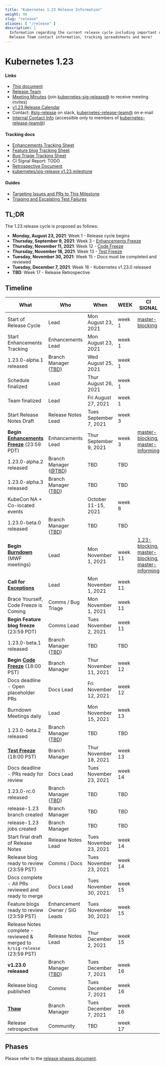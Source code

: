 ```yaml
---
title: "Kubernetes 1.23 Release Information"
weight: 98
slug: "release"
aliases: [ "/release" ]
description: |
  Information regarding the current release cycle including important dates,
  Release Team contact information, tracking spreadsheets and more!
---
```


# Kubernetes 1.23

#### Links

* [This document](https://git.k8s.io/sig-release/releases/release-1.23/README.md)
* [Release Team](https://github.com/kubernetes/sig-release/blob/master/releases/release-1.23/release-team.md)
* [Meeting Minutes](http://bit.ly/k8s122-releasemtg) (join [kubernetes-sig-release@] to receive meeting invites)
* [v1.23 Release Calendar][k8s123-calendar]
* Contact: [#sig-release] on slack, [kubernetes-release-team@] on e-mail
* [Internal Contact Info][Internal Contact Info] (accessible only to members of [kubernetes-release-team@])

#### Tracking docs

* [Enhancements Tracking Sheet](TBD)
* [Feature blog Tracking Sheet](TBD)
* [Bug Triage Tracking Sheet](TBD)
* CI Signal Report: TODO
* [Retrospective Document][Retrospective Document]
* [kubernetes/sig-release v1.23 milestone](https://github.com/kubernetes/kubernetes/milestone/51)

#### Guides

* [Targeting Issues and PRs to This Milestone](https://git.k8s.io/community/contributors/devel/sig-release/release.md)
* [Triaging and Escalating Test Failures](https://git.k8s.io/community/contributors/devel/sig-testing/testing.md#troubleshooting-a-failure)

## TL;DR

The 1.23 release cycle is proposed as follows:

- **Monday, August 23, 2021**: Week 1 - Release cycle begins
- **Thursday, September 9, 2021**: Week 3 - [Enhancements Freeze](../release_phases.md#enhancements-freeze)
- **Thursday, November 11, 2021**: Week 12 - [Code Freeze](../release_phases.md#code-freeze)
- **Thursday, November 18, 2021**: Week 13 - [Test Freeze](../release_phases.md#test-freeze)
- **Tuesday, November 30, 2021**: Week 15 - Docs must be completed and reviewed
- **Tuesday, December 7, 2021**: Week 16 - Kubernetes v1.23.0 released
- **TBD**: Week 17 - Release Retrospective

## Timeline

| **What** | **Who** | **When** | **WEEK** | **CI SIGNAL** |
|---|---|-------|---|---|
| Start of Release Cycle | Lead | Mon August 23, 2021 | week 1 | [master-blocking] |
| Start Enhancements Tracking | Enhancements Lead | Mon August 23, 2021| week 1 | |
| 1.23.0-alpha.1 released | Branch Manager ([TBD](TBD)) | Wed August 25, 2021 | week 1 | |
| Schedule finalized | Lead | Thur August 26, 2021 | week 1 | |
| Team finalized | Lead | Fri August 27, 2021 | week 1 | |
| Start Release Notes Draft | Release Notes Lead | Tues September 7, 2021 | week 3 | |
| **Begin [Enhancements Freeze]** (23:59 PDT) | Enhancements Lead | Thur September 9, 2021 | week 3 | [master-blocking], [master-informing] |
| 1.23.0-alpha.2 released | Branch Manager ([@TBD](TBD)) | TBD | TBD | |
| 1.23.0-alpha.3 released | Branch Manager ([TBD](TBD)) | TBD | TBD | |
| KubeCon NA + Co-located events | | October 11-15, 2021 | week 8 | |
| 1.23.0-beta.0 released | Branch Manager ([TBD](TBD)) | TBD | TBD | |
| **Begin [Burndown]** (MWF meetings) | Lead | Mon November 1, 2021 | week 11 | [1.23-blocking], [master-blocking], [master-informing] |
| **Call for [Exceptions][Exception]** | Lead | Mon November 1, 2021 | week 11 | |
| Brace Yourself, Code Freeze is Coming | Comms / Bug Triage | Mon November 1, 2021 | week 11 | |
| **Begin Feature blog freeze** (23:59 PDT) | Comms Lead | Tues November 2, 2021 | week 11 | |
| 1.23.0-beta.1 released | Branch Manager ([TBD](TBD)) | TBD | TBD | |
| **Begin [Code Freeze]** (18:00 PST) | Branch Manager | Thur November 11, 2021 | week 12 | |
| Docs deadline - Open placeholder PRs | Docs Lead |Fri November 12, 2021 | week 12 | |
| Burndown Meetings daily| Lead | Mon November 15, 2021 | week 13 | |
| 1.23.0-beta.2 released | Branch Manager ([TBD](TBD)) | TBD | TBD | |
| **[Test Freeze]** (18:00 PST) | Branch Manager | Thur November 18, 2021 | week 13 | |
| Docs deadline - PRs ready for review | Docs Lead | Tues November 23, 2021 | week 14 | |
| 1.23.0-rc.0 released | Branch Manager ([TBD](TBD)) | TBD | TBD | |
| release-1.23 branch created | Branch Manager | TBD | TBD | |
| release-1.23 jobs created | Branch Manager | TBD | TBD | |
| Start final draft of Release Notes | Release Notes Lead | Tues November 23, 2021 | week 14 | |
| Release blog ready to review (23:59 PST) | Comms / Docs | Tues November 23, 2021 | week 14 | |
| Docs complete - All PRs reviewed and ready to merge | Docs Lead | Tues November 30, 2021 | week 15 | |
| Feature blogs ready to review (23:59 PST)| Enhancement Owner / SIG Leads | Tues November 30, 2021 | week 15 | |
| Release Notes complete - reviewed & merged to `k/sig-release` (23:59 PST) | Release Notes Lead | Thur December 2, 2021 | week 15 | |
| **v1.23.0 released** | Branch Manager ([TBD](TBD)) | Tues December 7, 2021 | week 16 | |
| Release blog published | Comms | Tues December 7, 2021 | week 16 | |
| **[Thaw]** | Branch Manager | Tues December 7, 2021 | week 16 | |
| Release retrospective | Community | TBD | week 17 | |

## Phases

Please refer to the [release phases document](../release_phases.md).

[k8s123-calendar]: https://bit.ly/k8s-release-cal
[Internal Contact Info]: TBD
[Retrospective Document]: https://TBD

[Enhancements Freeze]: ../release_phases.md#enhancements-freeze
[Burndown]: ../release_phases.md#burndown
[Code Freeze]: ../release_phases.md#code-freeze
[Exception]: ../release_phases.md#exceptions
[Thaw]: ../release_phases.md#thaw
[Test Freeze]: ../release_phases.md#test-freeze

[kubernetes-release-team@]: https://groups.google.com/a/kubernetes.io/g/release-team
[kubernetes-sig-release@]: https://groups.google.com/forum/#!forum/kubernetes-sig-release
[#sig-release]: https://kubernetes.slack.com/messages/sig-release/
[kubernetes-release-calendar]: https://bit.ly/k8s-release-cal
[kubernetes/kubernetes]: https://github.com/kubernetes/kubernetes

[master-blocking]: https://testgrid.k8s.io/sig-release-master-blocking#Summary
[master-informing]: https://testgrid.k8s.io/sig-release-master-informing#Summary
[1.23-blocking]: https://testgrid.k8s.io/sig-release-1.23-blocking#Summary

[exception requests]: ../EXCEPTIONS.md
[release phases document]: ../release_phases.md
